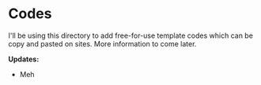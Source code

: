 Codes
===========================

I'll be using this directory to add free-for-use template codes which can be copy and pasted on sites. More information to come later.

**Updates:**
* Meh
